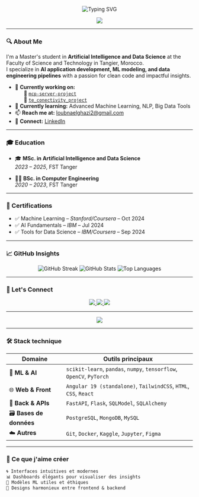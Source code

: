 <!-- HEADER ANIMÉ -->
<p align="center">
  <img src="https://readme-typing-svg.demolab.com?font=Fira+Code&size=24&duration=3000&pause=1000&color=7F3FBF&center=true&vCenter=true&width=600&lines=Loubna+El+Ghazi;AI+%7C+Data+Science+Engineer;Crafting+Smart+and+Elegant+Solutions" alt="Typing SVG" />
</p>

<p align="center">
  <img src="https://raw.githubusercontent.com/kyechan99/capsule-render/main/svg/capsule/rounded-rectangle.svg?color=8b5cf6&height=50&section=header&text=Welcome+to+My+World+🌐&fontColor=ffffff&fontSize=20&animation=fadeIn" />
</p>

---


### 🔍 About Me

I'm a Master's student in **Artificial Intelligence and Data Science** at the Faculty of Science and Technology in Tangier, Morocco.  
I specialize in **AI application development, ML modeling, and data engineering pipelines** with a passion for clean code and impactful insights.

- 🔧 **Currently working on:**  
  &nbsp;&nbsp;&nbsp;&nbsp;&nbsp;&nbsp;📌 [`mcp-server-project`](https://github.com/Loubnaelghazi/mcp-server-project)  
  &nbsp;&nbsp;&nbsp;&nbsp;&nbsp;&nbsp;📌 [`te_conectivity_project`](https://github.com/Loubnaelghazi/te_conectivity_project)  
- 📘 **Currently learning:** Advanced Machine Learning, NLP, Big Data Tools  
- 📫 **Reach me at:** [loubnaelghazi2@gmail.com](mailto:loubnaelghazi2@gmail.com)  
- 🔗 **Connect:** [LinkedIn](https://www.linkedin.com/in/loubna-el-ghazi-030878254/)


---

### 🎓 Education

- 🎓 **MSc. in Artificial Intelligence and Data Science**  
  *2023 – 2025*, FST Tanger  

- 🧑‍💻 **BSc. in Computer Engineering**  
  *2020 – 2023*, FST Tanger  

---

### 📜 Certifications

- ✅ Machine Learning – *Stanford/Coursera* – Oct 2024  
- ✅ AI Fundamentals – *IBM* – Jul 2024  
- ✅ Tools for Data Science – *IBM/Coursera* – Sep 2024  

---

### 📈 GitHub Insights

<p align="center">
  <img src="https://github-readme-streak-stats.herokuapp.com?user=Loubnaelghazi&theme=tokyonight&date_format=M%20j%5B%2C%20Y%5D" alt="GitHub Streak"/>
  <img src="https://github-readme-stats.vercel.app/api?username=Loubnaelghazi&show_icons=true&theme=tokyonight" alt="GitHub Stats"/>
  <img src="https://github-readme-stats.vercel.app/api/top-langs/?username=Loubnaelghazi&layout=compact&theme=tokyonight" alt="Top Languages"/>
</p>

---

### 🤝 Let's Connect

<p align="center">
  <a href="https://www.linkedin.com/in/loubna-el-ghazi-030878254/" target="_blank">
    <img src="https://img.shields.io/badge/LinkedIn-0A66C2?style=for-the-badge&logo=linkedin&logoColor=white"/>
  </a>
  <a href="https://stackoverflow.com/users/21214793/loubna-el" target="_blank">
    <img src="https://img.shields.io/badge/StackOverflow-F48024?style=for-the-badge&logo=stackoverflow&logoColor=white"/>
  </a>
  <a href="mailto:loubnaelghazi2@gmail.com">
    <img src="https://img.shields.io/badge/Gmail-D14836?style=for-the-badge&logo=gmail&logoColor=white"/>
  </a>
</p>

---

<p align="center">
  <img src="https://capsule-render.vercel.app/api?type=waving&color=gradient&height=150&section=footer"/>
</p>

---

### 🛠️ Stack technique

| Domaine            | Outils principaux |
|--------------------|------------------|
| 🧠 **ML & AI**      | `scikit-learn`, `pandas`, `numpy`, `tensorflow`, `OpenCV`, `PyTorch` |
| 🌐 **Web & Front**  | `Angular 19 (standalone)`, `TailwindCSS`, `HTML`, `CSS`, `React` |
| 🐍 **Back & APIs**  | `FastAPI`, `Flask`, `SQLModel`, `SQLAlchemy` |
| 🗃️ **Bases de données** | `PostgreSQL`, `MongoDB`, `MySQL` |
| ☁️ **Autres**       | `Git`, `Docker`, `Kaggle`, `Jupyter`, `Figma` |

---

### 🧩 Ce que j'aime créer

```txt
🌀 Interfaces intuitives et modernes
📊 Dashboards élégants pour visualiser des insights
🧠 Modèles ML utiles et éthiques
🎨 Designs harmonieux entre frontend & backend
